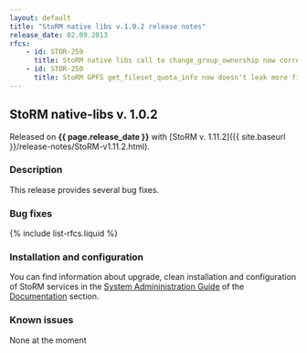 ```yaml
---
layout: default
title: "StoRM native libs v.1.0.2 release notes"
release_date: 02.09.2013
rfcs:
    - id: STOR-259
      title: StoRM native libs call to change_group_ownership now correctly forwards exceptions to the parent java process
    - id: STOR-250
      title: StoRM GPFS get_fileset_quota_info now doesn't leak more file descriptors
---
```


## StoRM native-libs v. 1.0.2

Released on **{{ page.release_date }}** with [StoRM v. 1.11.2]({{ site.baseurl }}/release-notes/StoRM-v1.11.2.html).

### Description

This release provides several bug fixes.

### Bug fixes

{% include list-rfcs.liquid %}

### Installation and configuration

You can find information about upgrade, clean installation and configuration of StoRM services in the [System Admininistration Guide][storm-sysadmin-guide] of the [Documentation][storm-documentation] section.

### Known issues

None at the moment

[storm-documentation]: {{site.baseurl}}/documentation.html
[storm-sysadmin-guide]: {{site.baseurl}}/documentation/sysadmin-guide/1.11.2
